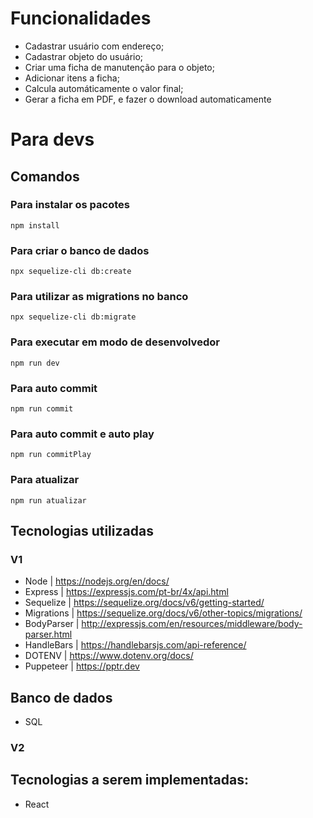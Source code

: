 # Funcionalidades
  - Cadastrar usuário com endereço;
  - Cadastrar objeto do usuário;
  - Criar uma ficha de manutenção para o objeto;
  - Adicionar itens a ficha;
  - Calcula automáticamente o valor final;
  - Gerar a ficha em PDF, e fazer o download automaticamente
  
# Para devs
  ## Comandos 
   ### Para instalar os pacotes 
    npm install
   ### Para criar o banco de dados
    npx sequelize-cli db:create
   ### Para utilizar as migrations no banco
    npx sequelize-cli db:migrate
   ### Para executar em modo de desenvolvedor 
    npm run dev
   ### Para auto commit 
    npm run commit 
   ### Para auto commit e auto play
    npm run commitPlay
   ### Para atualizar 
    npm run atualizar 
  
## Tecnologias utilizadas
 ### V1  
  - Node       | https://nodejs.org/en/docs/
  - Express    | https://expressjs.com/pt-br/4x/api.html
  - Sequelize  | https://sequelize.org/docs/v6/getting-started/
  - Migrations | https://sequelize.org/docs/v6/other-topics/migrations/
  - BodyParser | http://expressjs.com/en/resources/middleware/body-parser.html
  - HandleBars | https://handlebarsjs.com/api-reference/
  - DOTENV     | https://www.dotenv.org/docs/
  - Puppeteer  | https://pptr.dev
  
## Banco de dados 
  - SQL

 ### V2
  ## Tecnologias a serem implementadas:
  - React
